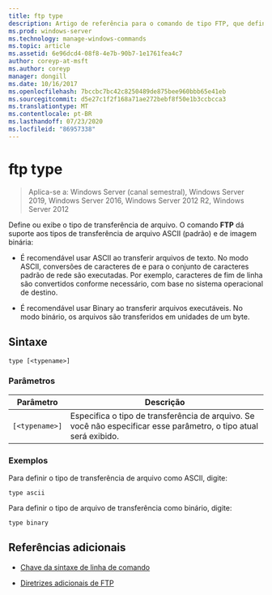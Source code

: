 ```yaml
---
title: ftp type
description: Artigo de referência para o comando de tipo FTP, que define ou exibe o tipo de transferência de arquivo.
ms.prod: windows-server
ms.technology: manage-windows-commands
ms.topic: article
ms.assetid: 6e96dcd4-08f8-4e7b-90b7-1e1761fea4c7
author: coreyp-at-msft
ms.author: coreyp
manager: dongill
ms.date: 10/16/2017
ms.openlocfilehash: 7bccbc7bc42c8250489de875bee960bbb65e41eb
ms.sourcegitcommit: d5e27c1f2f168a71ae272bebf8f50e1b3ccbcca3
ms.translationtype: MT
ms.contentlocale: pt-BR
ms.lasthandoff: 07/23/2020
ms.locfileid: "86957338"
---
```

# <a name="ftp-type"></a>ftp type

> Aplica-se a: Windows Server (canal semestral), Windows Server 2019, Windows Server 2016, Windows Server 2012 R2, Windows Server 2012

Define ou exibe o tipo de transferência de arquivo. O comando **FTP** dá suporte aos tipos de transferência de arquivo ASCII (padrão) e de imagem binária:

- É recomendável usar ASCII ao transferir arquivos de texto. No modo ASCII, conversões de caracteres de e para o conjunto de caracteres padrão de rede são executadas. Por exemplo, caracteres de fim de linha são convertidos conforme necessário, com base no sistema operacional de destino.

- É recomendável usar Binary ao transferir arquivos executáveis. No modo binário, os arquivos são transferidos em unidades de um byte.

## <a name="syntax"></a>Sintaxe

```
type [<typename>]
```

### <a name="parameters"></a>Parâmetros

| Parâmetro | Descrição |
| --------- | ----------- |
| `[<typename>]` | Especifica o tipo de transferência de arquivo. Se você não especificar esse parâmetro, o tipo atual será exibido.|

### <a name="examples"></a>Exemplos

Para definir o tipo de transferência de arquivo como ASCII, digite:

```
type ascii
```

Para definir o tipo de arquivo de transferência como binário, digite:

```
type binary
```

## <a name="additional-references"></a>Referências adicionais

- [Chave da sintaxe de linha de comando](command-line-syntax-key.md)

- [Diretrizes adicionais de FTP](/previous-versions/orphan-topics/ws.10/cc756013(v=ws.10))

